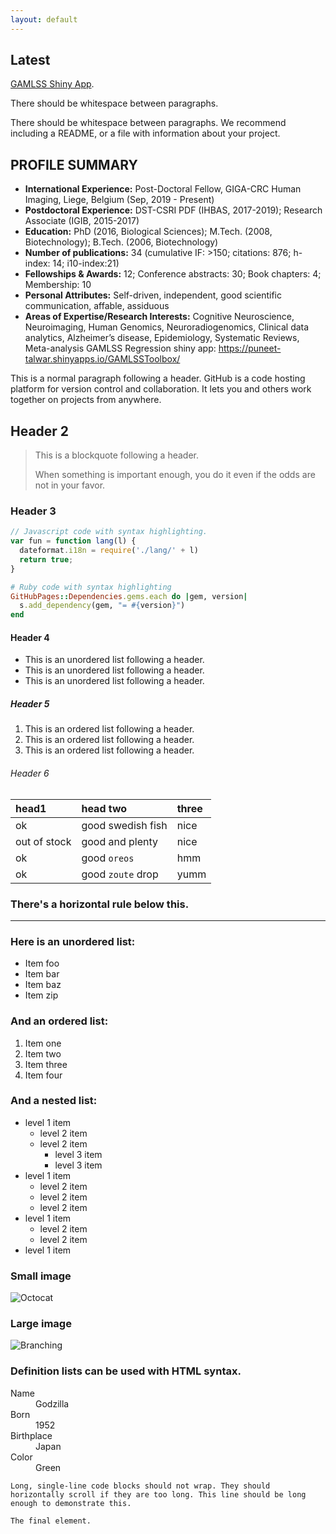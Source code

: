 ```yaml
---
layout: default
---
```


## **Latest**

[GAMLSS Shiny App](https://puneet-talwar.shinyapps.io/GAMLSSToolbox/).

There should be whitespace between paragraphs.

There should be whitespace between paragraphs. We recommend including a README, or a file with information about your project.

## PROFILE SUMMARY

* **International Experience:** Post-Doctoral Fellow, GIGA-CRC Human Imaging, Liege, Belgium  (Sep, 2019 - Present) 
* **Postdoctoral Experience:** DST-CSRI PDF (IHBAS, 2017-2019); Research Associate (IGIB, 2015-2017)
* **Education:** PhD (2016, Biological Sciences); M.Tech. (2008, Biotechnology); B.Tech. (2006, Biotechnology)
* **Number of publications:** 34 (cumulative IF: >150; citations: 876; h-index: 14; i10-index:21) 
* **Fellowships & Awards:** 12; Conference abstracts: 30; Book chapters: 4; Membership: 10
* **Personal Attributes:** Self-driven, independent, good scientific communication, affable, assiduous
* **Areas of Expertise/Research Interests:** Cognitive Neuroscience, Neuroimaging, Human Genomics, Neuroradiogenomics, Clinical data analytics, Alzheimer’s disease, Epidemiology, Systematic Reviews, Meta-analysis
GAMLSS Regression shiny app: https://puneet-talwar.shinyapps.io/GAMLSSToolbox/

This is a normal paragraph following a header. GitHub is a code hosting platform for version control and collaboration. It lets you and others work together on projects from anywhere.

## Header 2

> This is a blockquote following a header.
>
> When something is important enough, you do it even if the odds are not in your favor.

### Header 3

```js
// Javascript code with syntax highlighting.
var fun = function lang(l) {
  dateformat.i18n = require('./lang/' + l)
  return true;
}
```

```ruby
# Ruby code with syntax highlighting
GitHubPages::Dependencies.gems.each do |gem, version|
  s.add_dependency(gem, "= #{version}")
end
```

#### Header 4

*   This is an unordered list following a header.
*   This is an unordered list following a header.
*   This is an unordered list following a header.

##### Header 5

1.  This is an ordered list following a header.
2.  This is an ordered list following a header.
3.  This is an ordered list following a header.

###### Header 6

| head1        | head two          | three |
|:-------------|:------------------|:------|
| ok           | good swedish fish | nice  |
| out of stock | good and plenty   | nice  |
| ok           | good `oreos`      | hmm   |
| ok           | good `zoute` drop | yumm  |

### There's a horizontal rule below this.

* * *

### Here is an unordered list:

*   Item foo
*   Item bar
*   Item baz
*   Item zip

### And an ordered list:

1.  Item one
1.  Item two
1.  Item three
1.  Item four

### And a nested list:

- level 1 item
  - level 2 item
  - level 2 item
    - level 3 item
    - level 3 item
- level 1 item
  - level 2 item
  - level 2 item
  - level 2 item
- level 1 item
  - level 2 item
  - level 2 item
- level 1 item

### Small image

![Octocat](https://github.githubassets.com/images/icons/emoji/octocat.png)

### Large image

![Branching](https://guides.github.com/activities/hello-world/branching.png)


### Definition lists can be used with HTML syntax.

<dl>
<dt>Name</dt>
<dd>Godzilla</dd>
<dt>Born</dt>
<dd>1952</dd>
<dt>Birthplace</dt>
<dd>Japan</dd>
<dt>Color</dt>
<dd>Green</dd>
</dl>

```
Long, single-line code blocks should not wrap. They should horizontally scroll if they are too long. This line should be long enough to demonstrate this.
```

```
The final element.
```
